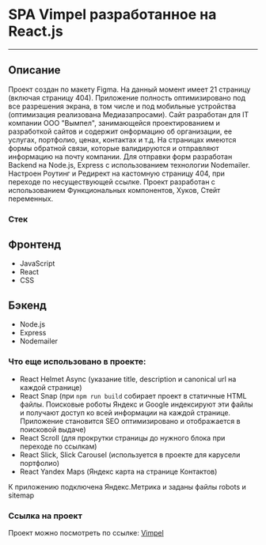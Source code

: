 # SPA Vimpel разработанное на React.js
---
## Описание

Проект создан по макету Figma. На данный момент имеет 21 страницу (включая страницу 404).
Приложение полность оптимизировано под все разрешения экрана, в том числе и под мобильные устройства (оптимизация реализована Медиазапросами).
Сайт разработан для IT компании  ООО "Вымпел", занимающейся проектированием и разработкой сайтов и содержит онформацию об организации, ее услугах, портфолио, ценах, контактах и т.д.
На страницах имеются формы обратной связи, которые валидируются и отправляют информацию на почту компании. 
Для отправки форм разработан Backend на Node.js, Express с использованием технологии Nodemailer.
Настроен Роутинг и Редирект на кастомную страницу 404, при переходе по несуществующей ссылке.
Проект разработан с использованием Функциональных компонентов, Хуков, Стейт переменных.

### Стек
## Фронтенд
* JavaScript
* React
* CSS
## Бэкенд
* Node.js
* Express
* Nodemailer
### Что еще использовано в проекте:

* React Helmet Async (указание title, description и canonical url на каждой странице)
* React Snap (при `npm run build` собирает проект в статичные HTML файлы. 
Поисковые роботы Яндекс и Google индексируют эти файлы и получают доступ ко всей информации на каждой странице. 
Приложение становится SEO оптимизировано и отображается в поисковой выдаче)
* React Scroll (для прокрутки страницы до нужного блока при переходе по ссылкам)
* React Slick, Slick Carousel (используется в проекте для карусели портфолио)
* React Yandex Maps (Яндекс карта на странице Контактов)

К приложению подключена Яндекс.Метрика и заданы файлы robots и sitemap

### Ссылка на проект

Проект можно посмотреть по ссылке: [Vimpel](https://178spb.com/)
